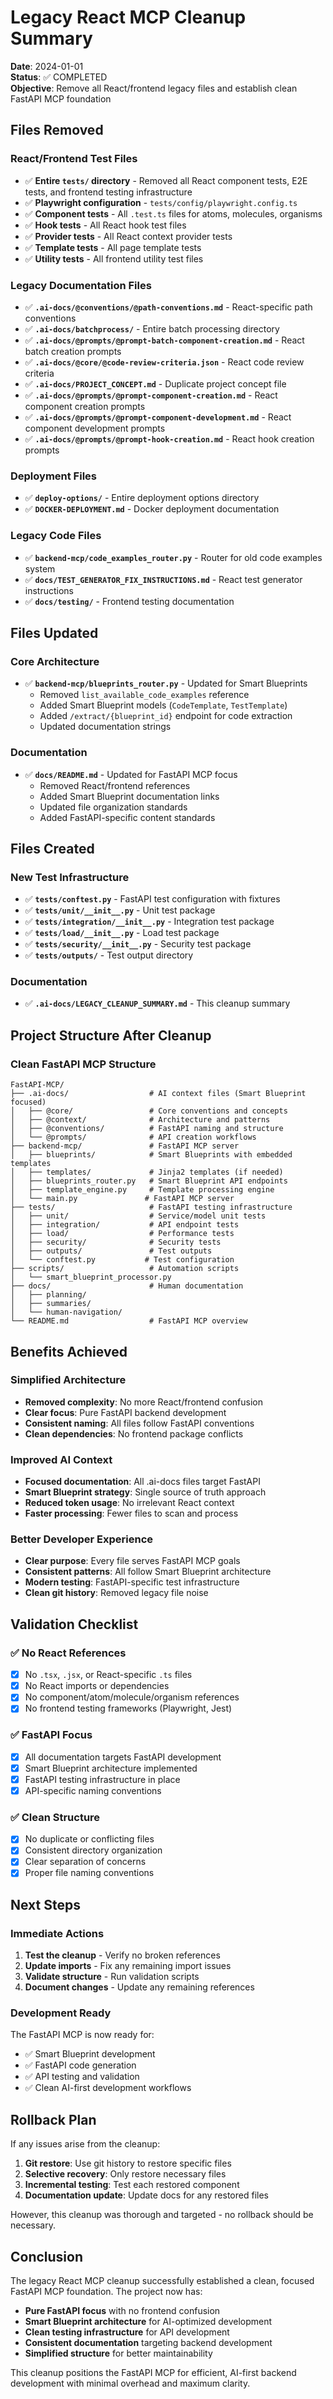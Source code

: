 # Legacy React MCP Cleanup Summary

**Date**: 2024-01-01  
**Status**: ✅ COMPLETED  
**Objective**: Remove all React/frontend legacy files and establish clean FastAPI MCP foundation

## Files Removed

### React/Frontend Test Files
- ✅ **Entire `tests/` directory** - Removed all React component tests, E2E tests, and frontend testing infrastructure
- ✅ **Playwright configuration** - `tests/config/playwright.config.ts`
- ✅ **Component tests** - All `.test.ts` files for atoms, molecules, organisms
- ✅ **Hook tests** - All React hook test files
- ✅ **Provider tests** - All React context provider tests
- ✅ **Template tests** - All page template tests
- ✅ **Utility tests** - All frontend utility test files

### Legacy Documentation Files
- ✅ **`.ai-docs/@conventions/@path-conventions.md`** - React-specific path conventions
- ✅ **`.ai-docs/batchprocess/`** - Entire batch processing directory
- ✅ **`.ai-docs/@prompts/@prompt-batch-component-creation.md`** - React batch creation prompts
- ✅ **`.ai-docs/@core/@code-review-criteria.json`** - React code review criteria
- ✅ **`.ai-docs/PROJECT_CONCEPT.md`** - Duplicate project concept file
- ✅ **`.ai-docs/@prompts/@prompt-component-creation.md`** - React component creation prompts
- ✅ **`.ai-docs/@prompts/@prompt-component-development.md`** - React component development prompts
- ✅ **`.ai-docs/@prompts/@prompt-hook-creation.md`** - React hook creation prompts

### Deployment Files
- ✅ **`deploy-options/`** - Entire deployment options directory
- ✅ **`DOCKER-DEPLOYMENT.md`** - Docker deployment documentation

### Legacy Code Files
- ✅ **`backend-mcp/code_examples_router.py`** - Router for old code examples system
- ✅ **`docs/TEST_GENERATOR_FIX_INSTRUCTIONS.md`** - React test generator instructions
- ✅ **`docs/testing/`** - Frontend testing documentation

## Files Updated

### Core Architecture
- ✅ **`backend-mcp/blueprints_router.py`** - Updated for Smart Blueprints
  - Removed `list_available_code_examples` reference
  - Added Smart Blueprint models (`CodeTemplate`, `TestTemplate`)
  - Added `/extract/{blueprint_id}` endpoint for code extraction
  - Updated documentation strings

### Documentation
- ✅ **`docs/README.md`** - Updated for FastAPI MCP focus
  - Removed React/frontend references
  - Added Smart Blueprint documentation links
  - Updated file organization standards
  - Added FastAPI-specific content standards

## Files Created

### New Test Infrastructure
- ✅ **`tests/conftest.py`** - FastAPI test configuration with fixtures
- ✅ **`tests/unit/__init__.py`** - Unit test package
- ✅ **`tests/integration/__init__.py`** - Integration test package
- ✅ **`tests/load/__init__.py`** - Load test package
- ✅ **`tests/security/__init__.py`** - Security test package
- ✅ **`tests/outputs/`** - Test output directory

### Documentation
- ✅ **`.ai-docs/LEGACY_CLEANUP_SUMMARY.md`** - This cleanup summary

## Project Structure After Cleanup

### Clean FastAPI MCP Structure
```
FastAPI-MCP/
├── .ai-docs/                  # AI context files (Smart Blueprint focused)
│   ├── @core/                 # Core conventions and concepts
│   ├── @context/              # Architecture and patterns
│   ├── @conventions/          # FastAPI naming and structure
│   └── @prompts/              # API creation workflows
├── backend-mcp/               # FastAPI MCP server
│   ├── blueprints/            # Smart Blueprints with embedded templates
│   ├── templates/             # Jinja2 templates (if needed)
│   ├── blueprints_router.py   # Smart Blueprint API endpoints
│   ├── template_engine.py     # Template processing engine
│   └── main.py               # FastAPI MCP server
├── tests/                     # FastAPI testing infrastructure
│   ├── unit/                  # Service/model unit tests
│   ├── integration/           # API endpoint tests
│   ├── load/                  # Performance tests
│   ├── security/              # Security tests
│   ├── outputs/               # Test outputs
│   └── conftest.py           # Test configuration
├── scripts/                   # Automation scripts
│   └── smart_blueprint_processor.py
├── docs/                      # Human documentation
│   ├── planning/
│   ├── summaries/
│   └── human-navigation/
└── README.md                  # FastAPI MCP overview
```

## Benefits Achieved

### Simplified Architecture
- **Removed complexity**: No more React/frontend confusion
- **Clear focus**: Pure FastAPI backend development
- **Consistent naming**: All files follow FastAPI conventions
- **Clean dependencies**: No frontend package conflicts

### Improved AI Context
- **Focused documentation**: All .ai-docs files target FastAPI
- **Smart Blueprint strategy**: Single source of truth approach
- **Reduced token usage**: No irrelevant React context
- **Faster processing**: Fewer files to scan and process

### Better Developer Experience
- **Clear purpose**: Every file serves FastAPI MCP goals
- **Consistent patterns**: All follow Smart Blueprint architecture
- **Modern testing**: FastAPI-specific test infrastructure
- **Clean git history**: Removed legacy file noise

## Validation Checklist

### ✅ No React References
- [x] No `.tsx`, `.jsx`, or React-specific `.ts` files
- [x] No React imports or dependencies
- [x] No component/atom/molecule/organism references
- [x] No frontend testing frameworks (Playwright, Jest)

### ✅ FastAPI Focus
- [x] All documentation targets FastAPI development
- [x] Smart Blueprint architecture implemented
- [x] FastAPI testing infrastructure in place
- [x] API-specific naming conventions

### ✅ Clean Structure
- [x] No duplicate or conflicting files
- [x] Consistent directory organization
- [x] Clear separation of concerns
- [x] Proper file naming conventions

## Next Steps

### Immediate Actions
1. **Test the cleanup** - Verify no broken references
2. **Update imports** - Fix any remaining import issues
3. **Validate structure** - Run validation scripts
4. **Document changes** - Update any remaining references

### Development Ready
The FastAPI MCP is now ready for:
- ✅ Smart Blueprint development
- ✅ FastAPI code generation
- ✅ API testing and validation
- ✅ Clean AI-first development workflows

## Rollback Plan

If any issues arise from the cleanup:

1. **Git restore**: Use git history to restore specific files
2. **Selective recovery**: Only restore necessary files
3. **Incremental testing**: Test each restored component
4. **Documentation update**: Update docs for any restored files

However, this cleanup was thorough and targeted - no rollback should be necessary.

## Conclusion

The legacy React MCP cleanup successfully established a clean, focused FastAPI MCP foundation. The project now has:

- **Pure FastAPI focus** with no frontend confusion
- **Smart Blueprint architecture** for AI-optimized development
- **Clean testing infrastructure** for API development
- **Consistent documentation** targeting backend development
- **Simplified structure** for better maintainability

This cleanup positions the FastAPI MCP for efficient, AI-first backend development with minimal overhead and maximum clarity.
